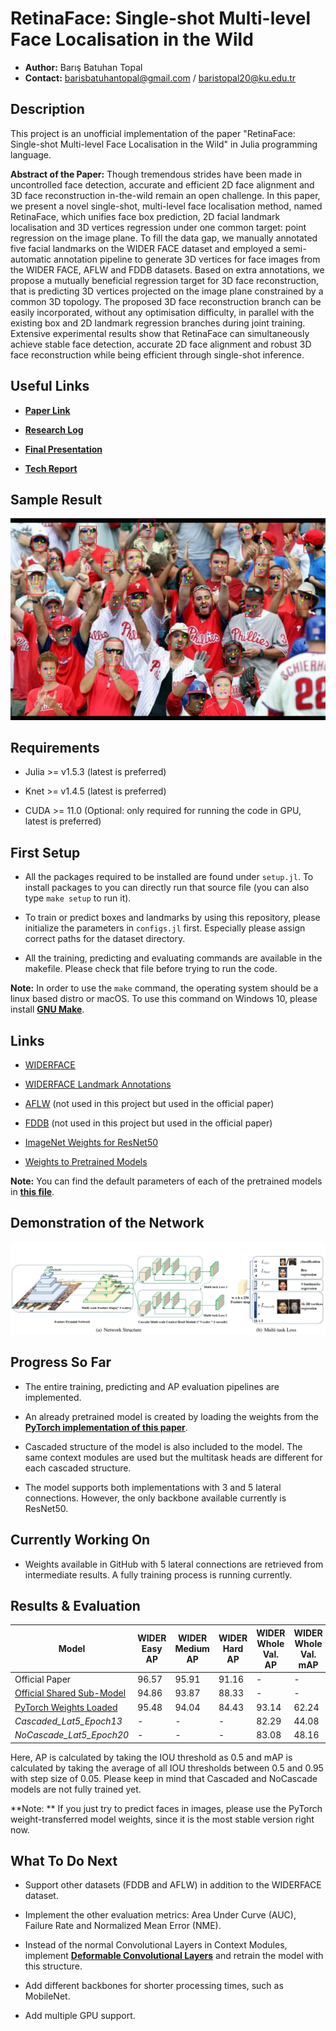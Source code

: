 # RetinaFace: Single-shot Multi-level Face Localisation in the Wild

* **Author:** Barış Batuhan Topal
* **Contact:** barisbatuhantopal@gmail.com / baristopal20@ku.edu.tr

## Description

This project is an unofficial implementation of the paper "RetinaFace: Single-shot Multi-level Face Localisation in the Wild" in Julia programming language. 

**Abstract of the Paper:** Though tremendous strides have been made in uncontrolled face detection, accurate and efficient 2D face alignment and 3D face reconstruction in-the-wild remain an open challenge. In this paper, we present a novel single-shot, multi-level face localisation method, named RetinaFace, which unifies face box prediction, 2D facial landmark localisation and 3D vertices regression under one common target: point regression on the image plane. To fill the data gap, we manually annotated five facial landmarks on the WIDER FACE dataset and employed a semi-automatic annotation pipeline to generate 3D vertices for face images from the WIDER FACE, AFLW and FDDB datasets. Based on extra annotations, we propose a mutually beneficial regression target for 3D face reconstruction, that is predicting 3D vertices projected on the image plane constrained by a common 3D topology. The proposed 3D face reconstruction branch can be easily incorporated, without any optimisation difficulty, in parallel with the existing box and 2D landmark regression branches during joint training. Extensive experimental results show that RetinaFace can simultaneously achieve stable face detection, accurate 2D face alignment and robust 3D face reconstruction while being efficient through single-shot inference.

## Useful Links

* [**Paper Link**](https://openaccess.thecvf.com/content_CVPR_2020/papers/Deng_RetinaFace_Single-Shot_Multi-Level_Face_Localisation_in_the_Wild_CVPR_2020_paper.pdf)

* [**Research Log**](https://docs.google.com/document/d/1fF8Y2ZG3iQvLiHqBY47O8yGQFobWY9JDyNRvDlUqJPQ/edit?usp=sharing) 

* [**Final Presentation**](https://docs.google.com/presentation/d/1lBw68_IdbSe_0n2KAlupRnDulvfzNrUMwx3sBkNl9p8/edit?usp=sharing)

* [**Tech Report**](https://www.overleaf.com/read/pbtyskcsdgyt)


## Sample Result

![Sample Image Detection Result](./data/results/evaluated.jpg)

## Requirements

* Julia >= v1.5.3 (latest is preferred)

* Knet >= v1.4.5 (latest is preferred)

* CUDA >= 11.0 (Optional: only required for running the code in GPU, latest is preferred)

## First Setup

* All the packages required to be installed are found under `setup.jl`. To install packages to you can directly run that source file (you can also type `make setup` to run it).

* To train or predict boxes and landmarks by using this repository, please initialize the parameters in `configs.jl` first. Especially please assign correct paths for the dataset directory.

* All the training, predicting and evaluating commands are available in the makefile. Please check that file before trying to run the code.

**Note:** In order to use the `make` command, the operating system should be a linux based distro or macOS. To use this command on Windows 10, please install [**GNU Make**](https://www.gnu.org/software/make/).

## Links

* [WIDERFACE](http://shuoyang1213.me/WIDERFACE/)

* [WIDERFACE Landmark Annotations](https://www.dropbox.com/s/7j70r3eeepe4r2g/retinaface_gt_v1.1.zip?dl=0)

* [AFLW](https://www.tugraz.at/institute/icg/research/team-bischof/lrs/downloads/aflw/) (not used in this project but used in the official paper)

* [FDDB](http://vis-www.cs.umass.edu/fddb/) (not used in this project but used in the official paper)

* [ImageNet Weights for ResNet50](https://www.vlfeat.org/matconvnet/models/imagenet-resnet-50-dag.mat)

* [Weights to Pretrained Models](https://drive.google.com/drive/folders/1GTyTgfmAG2BXvbDDy5n9Jv2ajv1IvWaw?usp=sharing)

**Note:** You can find the default parameters of each of the pretrained models in [**this file**](./weights/info.txt).

## Demonstration of the Network

![Network Graph](./data/readme/network.JPG)

## Progress So Far

* The entire training, predicting and AP evaluation pipelines are implemented. 

* An already pretrained model is created by loading the weights from the [**PyTorch implementation of this paper**](https://github.com/biubug6/Pytorch_Retinaface). 

* Cascaded structure of the model is also included to the model. The same context modules are used but the multitask heads are different for each cascaded structure.

* The model supports both implementations with 3 and 5 lateral connections. However, the only backbone available currently is ResNet50.

## Currently Working On

* Weights available in GitHub with 5 lateral connections are retrieved from intermediate results. A fully training process is running currently. 

## Results & Evaluation

Model | WIDER Easy AP | WIDER Medium AP | WIDER Hard AP | WIDER Whole Val. AP | WIDER Whole Val. mAP |
--- | --- | --- | --- |--- |--- |
Official Paper | 96.57 | 95.91 | 91.16 | - | - |
[Official Shared Sub-Model](https://github.com/deepinsight/insightface/tree/master/detection/RetinaFace) | 94.86 | 93.87 | 88.33 | - | - |
[PyTorch Weights Loaded](https://github.com/biubug6/Pytorch_Retinaface) | 95.48 | 94.04 | 84.43 | 93.14 | 62.24 |
*Cascaded_Lat5_Epoch13* | - | - | - | 82.29 | 44.08 |
*NoCascade_Lat5_Epoch20* | - | - | - | 83.08 | 48.16 |

Here, AP is calculated by taking the IOU threshold as 0.5 and mAP is calculated by taking the average of all IOU thresholds between 0.5 and 0.95 with step size of 0.05. Please keep in mind that Cascaded and NoCascade models are not fully trained yet.

**Note: ** If you just try to predict faces in images, please use the PyTorch weight-transferred model weights, since it is the most stable version right now.

## What To Do Next

* Support other datasets (FDDB and AFLW) in addition to the WIDERFACE dataset.

* Implement the other evaluation metrics: Area Under Curve (AUC), Failure Rate and Normalized Mean Error (NME).

* Instead of the normal Convolutional Layers in Context Modules, implement [**Deformable Convolutional Layers**](https://arxiv.org/abs/1703.06211) and retrain the model with this structure.

* Add different backbones for shorter processing times, such as MobileNet.

* Add multiple GPU support.

